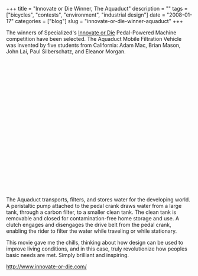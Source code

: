 +++
title = "Innovate or Die Winner, The Aquaduct"
description = ""
tags = ["bicycles", "contests", "environment", "industrial design"]
date = "2008-01-17"
categories = ["blog"]
slug = "innovate-or-die-winner-aquaduct"
+++



<p>The winners of Specialized's <a href="http://www.innovate-or-die.com/">Innovate or Die</a> Pedal-Powered Machine competition have been selected. The Aquaduct Mobile Filtration Vehicle was invented by five students from California: Adam Mac, Brian Mason, John Lai, Paul Silberschatz, and Eleanor Morgan.</p>
<object width="425" height="355"><param name="movie" value="https://www.youtube.com/v/-U-mvfjyiao&amp;rel=1"></param><param name="wmode" value="transparent"></param><embed src="https://www.youtube.com/v/-U-mvfjyiao&amp;rel=1" type="application/x-shockwave-flash" wmode="transparent" width="425" height="355"></embed></object><p>
The Aquaduct transports, filters, and stores water for the developing world. A peristaltic pump attached to the pedal crank draws water from a large tank, through a carbon filter, to a smaller clean tank. The clean tank is removable and closed for contamination-free home storage and use. A clutch engages and disengages the drive belt from the pedal crank, enabling the rider to filter the water while traveling or while stationary.</p>
<p>This movie gave me the chills, thinking about how design can be used to improve living conditions, and in this case, truly revolutionize how peoples basic needs are met. Simply brilliant and inspiring.</p>
    
  <a href="http://www.innovate-or-die.com/">http://www.innovate-or-die.com/</a>
